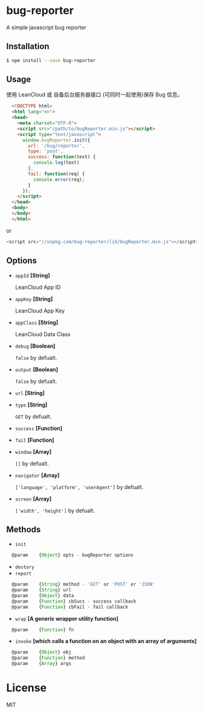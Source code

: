 # bug-reporter
A simple javascript bug reporter


## Installation

``` bash
$ npm install --save bug-reporter
```


## Usage

使用 LeanCloud 或 自备后台服务器接口 (可同时一起使用)保存 Bug 信息。

``` html
  <!DOCTYPE html>
  <html lang="en">
  <head>
    <meta charset="UTF-8">
    <script src="/path/to/bugReporter.min.js"></script>
    <script type="text/javascript">
      window.bugReporter.init({
        url: '/bug/reporter',
        type: 'post',
        success: function(text) {
          console.log(text)
        },
        fail: function(req) {
          console.error(req);
        }
      });
    </script>
  </head>
  <body>
  </body>
  </html>
```

or

``` js
<script src="//unpkg.com/bug-reporter/lib/bugReporter.min.js"></script>
```

## Options

* `appId` **[String]**

  LeanCloud App ID

* `appKey` **[String]**

  LeanCloud App Key

* `appClass` **[String]**

  LeanCloud Data Class

* `debug` **[Boolean]**

  `false` by defualt.

* `output` **[Boolean]**

  `false` by defualt.

* `url` **[String]**
* `type` **[String]**

  `GET` by defualt.

* `success` **[Function]**
* `fail` **[Function]**

* `window` **[Array]**

  `[]` by defualt.

* `navigator` **[Array]**

  `['language', 'platform', 'userAgent']` by defualt.

* `screen` **[Array]**

  `['width', 'height']` by defualt.


## Methods

* `init`

``` js
  @param    {Object} opts - bugReporter options
```

* `destory`
* `report`

``` js
  @param    {String} method - 'GET' or 'POST' or 'JSON'
  @param    {String} url
  @param    {Object} data
  @param    {Function} cbSucs - success callback
  @param    {Function} cbFail - fail callback
```

* `wrap` **[A generic wrapper utility function]**

``` js
  @param    {Function} fn
```

* `invoke` **[which calls a function on an object with an array of arguments]**

``` js
  @param    {Object} obj
  @param    {Function} method
  @param    {Array} args
```

# License

MIT
